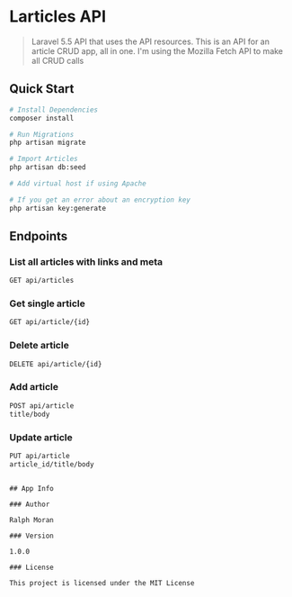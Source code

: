 # Larticles API

> Laravel 5.5 API that uses the API resources. This is an API for an article CRUD app, all in one.
> I'm using the Mozilla Fetch API to make all CRUD calls

## Quick Start

``` bash
# Install Dependencies
composer install

# Run Migrations
php artisan migrate

# Import Articles
php artisan db:seed

# Add virtual host if using Apache

# If you get an error about an encryption key
php artisan key:generate
```

## Endpoints

### List all articles with links and meta
``` bash
GET api/articles
```
### Get single article
``` bash
GET api/article/{id}
```

### Delete article
``` bash
DELETE api/article/{id}
```

### Add article
``` bash
POST api/article
title/body
```

### Update article
``` bash
PUT api/article
article_id/title/body
```


```

## App Info

### Author

Ralph Moran

### Version

1.0.0

### License

This project is licensed under the MIT License
